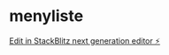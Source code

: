 # menyliste

[Edit in StackBlitz next generation editor ⚡️](https://stackblitz.com/~/github.com/isak123isak/menyliste)